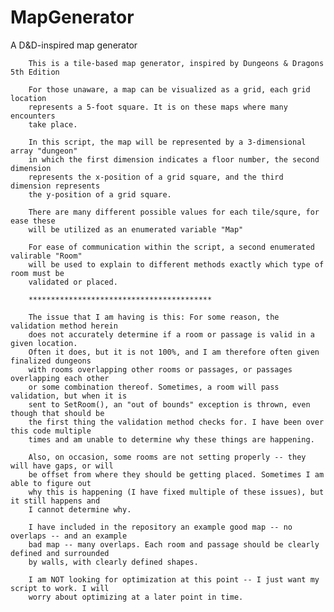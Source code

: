 # MapGenerator
A D&D-inspired map generator



        This is a tile-based map generator, inspired by Dungeons & Dragons 5th Edition
        
        For those unaware, a map can be visualized as a grid, each grid location
        represents a 5-foot square. It is on these maps where many encounters
        take place.
        
        In this script, the map will be represented by a 3-dimensional array "dungeon"
        in which the first dimension indicates a floor number, the second dimension
        represents the x-position of a grid square, and the third dimension represents
        the y-position of a grid square.

        There are many different possible values for each tile/squre, for ease these
        will be utilized as an enumerated variable "Map"

        For ease of communication within the script, a second enumerated valirable "Room"
        will be used to explain to different methods exactly which type of room must be
        validated or placed.

        *****************************************
         
        The issue that I am having is this: For some reason, the validation method herein
        does not accurately determine if a room or passage is valid in a given location.
        Often it does, but it is not 100%, and I am therefore often given finalized dungeons
        with rooms overlapping other rooms or passages, or passages overlapping each other
        or some combination thereof. Sometimes, a room will pass validation, but when it is
        sent to SetRoom(), an "out of bounds" exception is thrown, even though that should be
        the first thing the validation method checks for. I have been over this code multiple
        times and am unable to determine why these things are happening.

        Also, on occasion, some rooms are not setting properly -- they will have gaps, or will
        be offset from where they should be getting placed. Sometimes I am able to figure out 
        why this is happening (I have fixed multiple of these issues), but it still happens and
        I cannot determine why.
        
        I have included in the repository an example good map -- no overlaps -- and an example
        bad map -- many overlaps. Each room and passage should be clearly defined and surrounded
        by walls, with clearly defined shapes.

        I am NOT looking for optimization at this point -- I just want my script to work. I will
        worry about optimizing at a later point in time.
